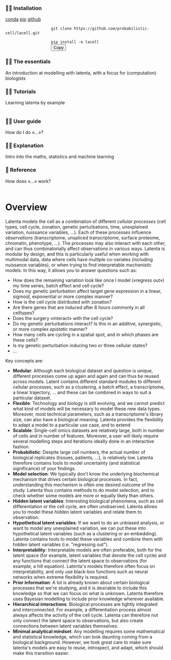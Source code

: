 <div class="container">
<div class="row full-width">
    <div class="col-md-3 col-sm-4 col-lg">
        <div class="card h-100">
            <div class="card-body">
                <h3>👩‍💻 Installation</h3>
                <a href="tutorials/installation.html" class="stretched-link" style="z-index: 1;"></a>
                </p>
                <a class="btn btn-outline-secondary disabled" role="button" href="#"style="z-index: 2;position: relative;" >conda</a>
                <a class="btn btn-outline-secondary disabled" role="button" href="#"style="z-index: 2;position: relative;">pip</a>
                <a class="btn btn-outline-secondary" role="button" href="#"style="z-index: 2;position: relative;">github</a>
                <br>
                <div style="z-index: 1; position: relative;">
                    <code id="copyinstall">
                    git clone https://github.com/probabilistic-cell/lacell.git <br>
                    pip install -e lacell
                    </code>
                    <button class="copybtn o-tooltip--left" data-tooltip="Copy" data-clipboard-target="#copyinstall">
                        Copy
                    </button>
                </div>
            </div>
        </div>
    </div>
    <div class="col-md-3 col-sm-4 col-lg">
        <div class="card h-100">
            <div class="card-body">
                <h3>👩‍🔬 The essentials</h3>
                An introduction at modelling with latenta, with a focus for (computation) biologists
                <a href="tutorials/essentials/0-modelling.html" class="stretched-link"></a>
            </div>
        </div>
    </div>
    <div class="col-md-3 col-sm-4 col-lg">
        <div class="card h-100">
            <div class="card-body">
                <h3>👨‍🎓 Tutorials</h3>
                Learning latenta by example
                <!-- <a class="btn btn-outline-secondary" role="button"></a></a>
                <a class="btn btn-outline-secondary" role="button" href="#"style="z-index: 2;position: relative;">pip</a> -->
                <a href="tutorials/overview.html" class="stretched-link"></a>
            </div>
        </div>
    </div>
</div>
<br>
<div class="row full-width">
    <div class="col-md-3 col-sm-4 col-lg">
        <div class="card h-100">
            <div class="card-body">
                <h3>👩‍🍳 User guide</h3>
                How do I do «…»?
                <a href="guide/overview.html" class="stretched-link"></a>
            </div>
        </div>
    </div>
    <div class="col-md-3 col-sm-4 col-lg">
        <div class="card h-100">
            <div class="card-body">
                <h3>🕵️‍♀️ Explanation</h3>
                Intro into the maths, statistics and machine learning
                <a href="explanation/overview.html" class="stretched-link"></a>
            </div>
        </div>
    </div>
    <div class="col-md-3 col-sm-4 col-lg">
        <div class="card h-100">
            <div class="card-body">
                <h3>🦸 Reference</h3>
                How does «…» work?
                <a href="reference/overview.html" class="stretched-link"></a>
            </div>
        </div>
    </div>
</div>
</div>
<br>

<div class="full-width">

# Overview
Latenta models the cell as a combination of different _cellular processes_ (cell types, cell cycle, zonation, genetic perturbations, time, unexplained variation, nuissance variables, ...). Each of these processes influence _observations_ (transcriptome, unspliced transcriptome, surface proteome, chromatin, phenotype, ...). The processes may also interact with each other, and can thus combinatorially affect observations in various ways. Latenta is modular by design, and this is particularly useful when working with multimodal data, data where cells have multiple co-variates (including nuissance variables), or when trying to find interpretable _mechanistic_ models. In this way, it allows you to answer questions such as:

* How does the remaining variation look like once I model («regress out») my time series, batch effect and cell cycle?
* Does my genetic perturbation affect target gene expression in a linear, sigmoid, exponential or more complex manner?
* How is the cell cycle distributed with zonation?
* Are there genes that are induced after 6 hours commonly in all celltypes?
* Does the surgery «interact» with the cell cycle?
* Do my genetic perturbations interact? Is this in an additive, synergistic, or more complex _epistatic_ manner?
* How many cells are cycling in a spatial spot, and in which phases are these cells?
* Is my genetic perturbation inducing two or three cellular states?
* ...

Key concepts are:

- **Modular**: Although each biological dataset and question is unique, different processes come up again and again and can thus be reused across models. Latent contains different standard modules to different cellular processes, such as a clustering, a batch effect, a transcriptome, a linear trajectory, ... and these can be combined in ways to suit a particular dataset.
- **Flexible**: Technology and biology is still evolving, and we cannot predict what kind of models will be necessary to model these new data types. Moreover, most technical parameters, such as a transcriptome's library size, can also have a biological meaning. Latenta provides the flexibility to adapt a model to a particular use case, and to extend 
- **Scalable**: Single-cell omics datasets are relatively large, both in number of cells and in number of features. Moreover, a user will likely require several modelling steps and iterations ideally done in an interactive fashion.
- **Probabilistic**: Despite large cell numbers, the actual number of biological replicates (tissues, patients, ...), is relatively low. Latenta therefore contains tools to model uncertainty (and statistical significance) of your findings.
- **Model selection**: We typically don't know the underlying biochemical mechanism that drives certain biological processes. In fact, understanding this mechanism is often one desired outcome of the study. Latenta thus contains methods to do model selection, and to check whether some models are more or equally likely than others.
- **Hidden latent variables**: Interesting biological phenomena, such as cell differentiation or the cell cycle, are often unobserved. Latenta allows you to model these hidden latent variables and relate them to observation.
- **Hypothetical latent variables**: If we want to do an unbiased analysis, or want to model any unexplained variation, we can put these into hypothetical latent variables (such as a clustering or an embedding). Latenta contains tools to model these variables and combine them with hidden latent variables (i.e. "regressing out").
- **Interpretability**: Interpretable models are often preferable, both for the latent space (for example, latent variables that denote the cell cycle) and any functions that connect the latent space to observations (for example, a hill equation). Latenta's models therefore often focus on interpretability, and only use black-box functions such as neural networks when extreme flexibility is required.
- **Prior information**: A lot is already known about certain biological processes that we're studying, and it is desirable to include this knowledge so that we can focus on what is unknown. Latenta therefore uses Bayesian modelling to include prior knowledge wherever available.
- **Hierarchical interactions**: Biological processes are tightly integrated and interconnected. For example, a differentiation process almost always affects the activity of the cell cycle. Latenta can therefore not only connect the latent space to observations, but also create connections between latent variables themselves.
- **Minimal analytical mindset**: Any modelling requires some mathematical and statistical knowledge, which can look daunting coming from a biological background. However, we took great care to make sure latenta's models are easy to reuse, introspect, and adapt, which should make this transition easier.

</div>